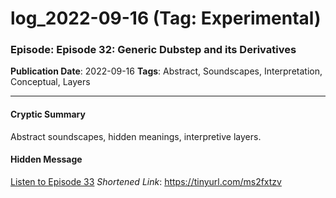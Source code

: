 # log_2022-09-16 (Tag: Experimental)

### Episode: Episode 32: Generic Dubstep and its Derivatives

**Publication Date**: 2022-09-16
**Tags**: Abstract, Soundscapes, Interpretation, Conceptual, Layers

---

#### Cryptic Summary
Abstract soundscapes, hidden meanings, interpretive layers.

#### Hidden Message


[Listen to Episode 33](https://tinyurl.com/ms2fxtzv)
*Shortened Link*: https://tinyurl.com/ms2fxtzv
